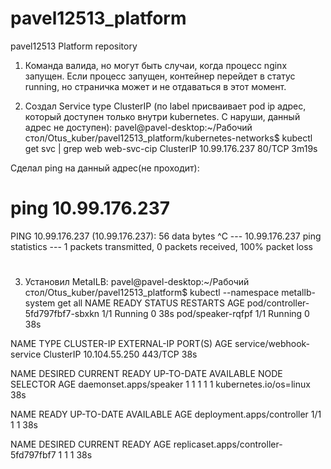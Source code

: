# pavel12513_platform
pavel12513 Platform repository
1. Команда валида, но могут быть случаи, когда процесс nginx запущен. Если процесс запущен, контейнер перейдет в статус running, но страничка может и не отдаваться в этот момент.

2. Создал Service type ClusterIP (по label присваивает pod ip адрес, который доступен только внутри kubernetes. С наруши, данный адрес не доступен):
pavel@pavel-desktop:~/Рабочий стол/Otus_kuber/pavel12513_platform/kubernetes-networks$ kubectl get svc | grep web
web-svc-cip              ClusterIP   10.99.176.237    <none>        80/TCP         3m19s

Сделал ping на данный адрес(не проходит):
# ping 10.99.176.237           
PING 10.99.176.237 (10.99.176.237): 56 data bytes
^C
--- 10.99.176.237 ping statistics ---
1 packets transmitted, 0 packets received, 100% packet loss
# 

3. Установил MetaILB:
pavel@pavel-desktop:~/Рабочий стол/Otus_kuber/pavel12513_platform$ kubectl --namespace metallb-system get all
NAME                              READY   STATUS    RESTARTS   AGE
pod/controller-5fd797fbf7-sbxkn   1/1     Running   0          38s
pod/speaker-rqfpf                 1/1     Running   0          38s

NAME                      TYPE        CLUSTER-IP      EXTERNAL-IP   PORT(S)   AGE
service/webhook-service   ClusterIP   10.104.55.250   <none>        443/TCP   38s

NAME                     DESIRED   CURRENT   READY   UP-TO-DATE   AVAILABLE   NODE SELECTOR            AGE
daemonset.apps/speaker   1         1         1       1            1           kubernetes.io/os=linux   38s

NAME                         READY   UP-TO-DATE   AVAILABLE   AGE
deployment.apps/controller   1/1     1            1           38s

NAME                                    DESIRED   CURRENT   READY   AGE
replicaset.apps/controller-5fd797fbf7   1         1         1       38s

